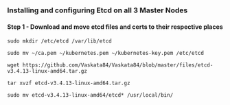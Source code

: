 <h3><strong>Installing and configuring Etcd on all 3 Master Nodes</strong></h3>

<h4>Step 1 - Download and move etcd files and certs to their respective places</h4>

<pre>
<code class="language-bash">sudo mkdir /etc/etcd /var/lib/etcd

sudo mv ~/ca.pem ~/kubernetes.pem ~/kubernetes-key.pem /etc/etcd

wget https://github.com/Vaskata84/Vaskata84/blob/master/files/etcd-v3.4.13-linux-amd64.tar.gz

tar xvzf etcd-v3.4.13-linux-amd64.tar.gz

sudo mv etcd-v3.4.13-linux-amd64/etcd* /usr/local/bin/
</code></pre>
